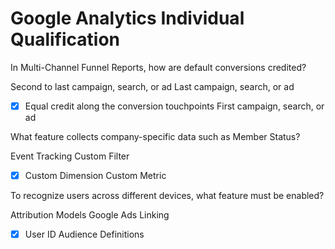 # Google Analytics Individual Qualification

In Multi-Channel Funnel Reports, how are default conversions credited?

Second to last campaign, search, or ad
Last campaign, search, or ad
- [x] Equal credit along the conversion touchpoints
First campaign, search, or ad

What feature collects company-specific data such as Member Status?

Event Tracking
Custom Filter
- [x] Custom Dimension
Custom Metric

To recognize users across different devices, what feature must be enabled?

Attribution Models
Google Ads Linking
- [x] User ID
Audience Definitions
